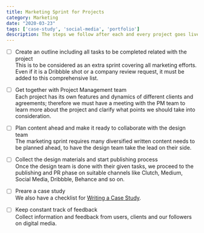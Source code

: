 ```yaml
---
title: Marketing Sprint for Projects
category: Marketing
date: "2020-03-23"
tags: ['case-study', 'social-media', 'portfolio']
description: The steps we follow after each and every project goes live. We have an additional marketing sprint for the projects in which we follow below-mentioned steps to cover our to-do's.
---
```


- [ ] Create an outline including all tasks to be completed related with the project    
This is to be considered as an extra sprint covering all marketing efforts. Even if it is a Dribbble shot or a company review request, it must be added to this comprehensive list.

- [ ] Get together with Project Management team  
Each project has its own features and dynamics of different clients and agreements; therefore we must have a meeting with the PM team to learn more about the project and clarify what points we should take into consideration.

- [ ] Plan content ahead and make it ready to collaborate with the design team    
The marketing sprint requires many diversified written content needs to be planned ahead, to have the design team take the lead on their side.

- [ ] Collect the design materials and start publishing process  
Once the design team is done with their given tasks, we proceed to the publishing and PR phase on suitable channels like Clutch, Medium, Social Media, Dribbble, Behance and so on.

- [ ] Preare a case study  
We also have a checklist for [Writing a Case Study](/checklist/writing-a-case-study).

- [ ] Keep constant track of feedback  
Collect information and feedback from users, clients and our followers on digital media.
